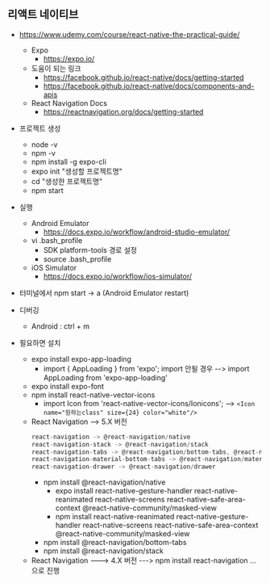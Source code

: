 ## 리액트 네이티브

* https://www.udemy.com/course/react-native-the-practical-guide/
    * Expo
        * https://expo.io/
    * 도움이 되는 링크
      * https://facebook.github.io/react-native/docs/getting-started
      * https://facebook.github.io/react-native/docs/components-and-apis
    * React Navigation Docs
      * https://reactnavigation.org/docs/getting-started

* 프로젝트 생성
    * node -v
    * npm -v
    * npm install -g expo-cli
    * expo init "생성할 프로젝트명"
    * cd "생성한 프로젝트명"
    * npm start

* 실행
    * Android Emulator
        * https://docs.expo.io/workflow/android-studio-emulator/
    * vi .bash_profile 
        * SDK platform-tools 경로 설정
        * source .bash_profile
    * iOS Simulator 
        * https://docs.expo.io/workflow/ios-simulator/

* 터미널에서 npm start -> a (Android Emulator restart)

* 디버깅
   * Android : ctrl + m

* 필요하면 설치 
   * expo install expo-app-loading
      * import { AppLoading } from 'expo';  import 안될 경우 -->  import AppLoading from 'expo-app-loading'
   * expo install expo-font 
   * npm install react-native-vector-icons
      * import Icon from 'react-native-vector-icons/Ionicons'; -->  `<Icon name="원하는class" size={24} color="white"/>`
   * React Navigation  --> 5.X 버전
       ```js
      react-navigation -> @react-navigation/native
      react-navigation-stack -> @react-navigation/stack
      react-navigation-tabs -> @react-navigation/bottom-tabs, @react-navigation/material-top-tabs
      react-navigation-material-bottom-tabs -> @react-navigation/material-bottom-tabs
      react-navigation-drawer -> @react-navigation/drawer
       ``` 
      * npm install @react-navigation/native
          * expo install react-native-gesture-handler react-native-reanimated react-native-screens react-native-safe-area-context @react-native-community/masked-view
          * npm install react-native-reanimated react-native-gesture-handler react-native-screens react-native-safe-area-context @react-native-community/masked-view
      * npm install @react-navigation/bottom-tabs
      * npm install @react-navigation/stack
   * React Navigation ---> 4.X 버전  ---> npm install react-navigation ... 으로 진행
